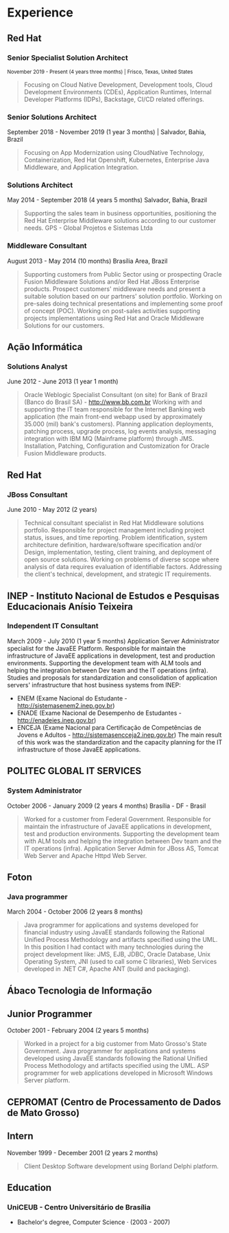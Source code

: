 # Experience

## Red Hat
### Senior Specialist Solution Architect
<sub>November 2019 - Present (4 years three months) | Frisco, Texas, United States</sub>

> Focusing on Cloud Native Development, Development tools, Cloud
Development Environments (CDEs), Application Runtimes, Internal Developer
Platforms (IDPs), Backstage, CI/CD related offerings.

### Senior Solutions Architect
September 2018 - November 2019 (1 year 3 months) | Salvador, Bahia, Brazil
> Focusing on App Modernization using CloudNative Technology,
Containerization, Red Hat Openshift, Kubernetes, Enterprise Java Middleware,
and Application Integration.

### Solutions Architect
May 2014 - September 2018 (4 years 5 months)
Salvador, Bahia, Brazil
> Supporting the sales team in business opportunities, positioning the Red Hat
Enterprise Middleware solutions according to our customer needs.
GPS - Global Projetos e Sistemas Ltda
### Middleware Consultant
August 2013 - May 2014 (10 months)
Brasília Area, Brazil
> Supporting customers from Public Sector using or prospecting Oracle Fusion
Middleware Solutions and/or Red Hat JBoss Enterprise products.
Prospect customers' middleware needs and present a suitable solution based
on our partners' solution portfolio.
Working on pre-sales doing technical presentations and implementing some
proof of concept (POC).
Working on post-sales activities supporting projects implementations using
Red Hat and Oracle Middleware Solutions for our customers.

## Ação Informática
### Solutions Analyst
June 2012 - June 2013 (1 year 1 month)
> Oracle Weblogic Specialist Consultant (on site) for Bank of Brazil (Banco do
Brasil SA) - http://www.bb.com.br
Working with and supporting the IT team responsible for the Internet Banking
web application (the main front-end webapp used by approximately 35.000
(mil) bank's customers).
Planning application deployments, patching process, upgrade process, log
events analysis, messaging integration with IBM MQ (Mainframe platform)
through JMS.
Installation, Patching, Configuration and Customization for Oracle Fusion
Middleware products.

## Red Hat
### JBoss Consultant
June 2010 - May 2012 (2 years)
> Technical consultant specialist in Red Hat Middleware solutions portfolio.
Responsible for project management including project status, issues, and time
reporting.
Problem identification, system architecture definition, hardware/software
specification and/or Design, implementation, testing, client training, and
deployment of open source solutions.
Working on problems of diverse scope where analysis of data requires
evaluation of identifiable factors.
Addressing the client's technical, development, and strategic IT requirements.

## INEP - Instituto Nacional de Estudos e Pesquisas Educacionais Anísio Teixeira
### Independent IT Consultant
March 2009 - July 2010 (1 year 5 months)
Application Server Administrator specialist for the JavaEE Platform.
Responsible for maintain the infrastructure of JavaEE applications in
development, test and production environments. Supporting the development
team with ALM tools and helping the integration between Dev team and the IT
operations (infra).
Studies and proposals for standardization and consolidation of application
servers' infrastructure that host business systems from INEP:
 * ENEM (Exame Nacional do Estudante - http://sistemasenem2.inep.gov.br)
 * ENADE (Exame Nacional de Desempenho de Estudantes - http://enadeies.inep.gov.br)
 * ENCEJA (Exame Nacional para Certificação de Competências de Jovens e Adultos - http://sistemasencceja2.inep.gov.br)
The main result of this work was the standardization and the capacity planning
for the IT infrastructure of those JavaEE applications.

## POLITEC GLOBAL IT SERVICES
### System Administrator
October 2006 - January 2009 (2 years 4 months)
Brasília - DF - Brasil
> Worked for a customer from Federal Government.
Responsible for maintain the infrastructure of JavaEE applications in
development, test and production environments. Supporting the development
team with ALM tools and helping the integration between Dev team and the IT
operations (infra).
Application Server Admin for JBoss AS, Tomcat Web Server and Apache
Httpd Web Server.

## Foton
### Java programmer
March 2004 - October 2006 (2 years 8 months)

> Java programmer for applications and systems developed for financial industry
using JavaEE standards following the Rational Unified Process Methodology
and artifacts specified using the UML.
In this position I had contact with many technologies during the project
development like: JMS, EJB, JDBC, Oracle Database, Unix Operating System,
JNI (used to call some C libraries), Web Services developed in .NET C#,
Apache ANT (build and packaging).

## Ábaco Tecnologia de Informação
## Junior Programmer
October 2001 - February 2004 (2 years 5 months)
> Worked in a project for a big customer from Mato Grosso's State Government.
Java programmer for applications and systems developed using JavaEE
standards following the Rational Unified Process Methodology and artifacts
specified using the UML.
ASP programmer for web applications developed in Microsoft Windows Server
platform.

## CEPROMAT (Centro de Processamento de Dados de Mato Grosso)
## Intern
November 1999 - December 2001 (2 years 2 months)
> Client Desktop Software development using Borland Delphi platform.

## Education
### UniCEUB - Centro Universitário de Brasília
 * Bachelor's degree, Computer Science · (2003 - 2007)
